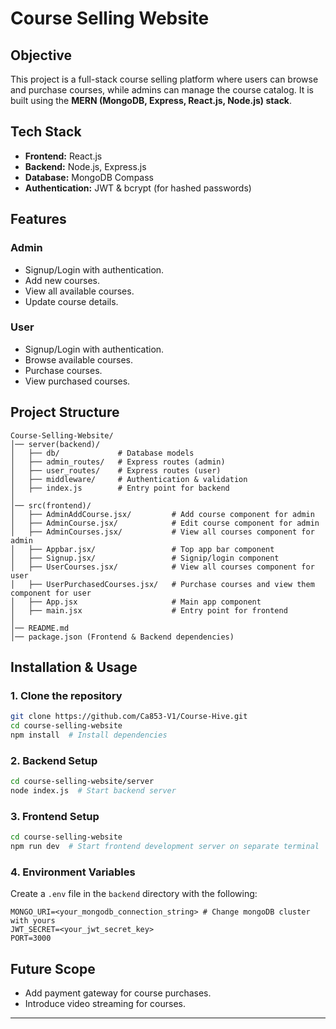 # Course Selling Website

## Objective
This project is a full-stack course selling platform where users can browse and purchase courses, while admins can manage the course catalog. It is built using the **MERN (MongoDB, Express, React.js, Node.js) stack**.

## Tech Stack
- **Frontend:** React.js
- **Backend:** Node.js, Express.js
- **Database:** MongoDB Compass
- **Authentication:** JWT & bcrypt (for hashed passwords)

## Features
### Admin
- Signup/Login with authentication.
- Add new courses.
- View all available courses.
- Update course details.

### User
- Signup/Login with authentication.
- Browse available courses.
- Purchase courses.
- View purchased courses.

## Project Structure
```
Course-Selling-Website/
│── server(backend)/
│   ├── db/             # Database models
│   ├── admin_routes/   # Express routes (admin)
│   ├── user_routes/    # Express routes (user)
│   ├── middleware/     # Authentication & validation
│   ├── index.js        # Entry point for backend
│
│── src(frontend)/
│   ├── AdminAddCourse.jsx/         # Add course component for admin
│   ├── AdminCourse.jsx/            # Edit course component for admin
│   ├── AdminCourses.jsx/           # View all courses component for admin
│   ├── Appbar.jsx/                 # Top app bar component
│   ├── Signup.jsx/                 # Signip/login component
│   ├── UserCourses.jsx/            # View all courses component for user
│   ├── UserPurchasedCourses.jsx/   # Purchase courses and view them component for user
│   ├── App.jsx                     # Main app component
│   ├── main.jsx                    # Entry point for frontend
│
│── README.md
│── package.json (Frontend & Backend dependencies)
```

## Installation & Usage
### 1. Clone the repository
```sh
git clone https://github.com/Ca853-V1/Course-Hive.git
cd course-selling-website
npm install  # Install dependencies
```

### 2. Backend Setup
```sh
cd course-selling-website/server
node index.js  # Start backend server
```

### 3. Frontend Setup
```sh
cd course-selling-website
npm run dev  # Start frontend development server on separate terminal
```

### 4. Environment Variables
Create a `.env` file in the `backend` directory with the following:
```
MONGO_URI=<your_mongodb_connection_string> # Change mongoDB cluster with yours
JWT_SECRET=<your_jwt_secret_key>
PORT=3000
```

## Future Scope
- Add payment gateway for course purchases.
- Introduce video streaming for courses.

---

